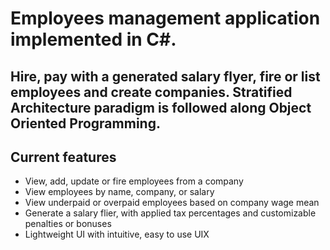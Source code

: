 # Employees management application implemented in C#. 
## Hire, pay with a generated salary flyer, fire or list employees and create companies. Stratified Architecture paradigm is followed along Object Oriented Programming.

## Current features
- View, add, update or fire employees from a company
- View employees by name, company, or salary
- View underpaid or overpaid employees based on company wage mean
- Generate a salary flier, with applied tax percentages and customizable penalties or bonuses
- Lightweight UI with intuitive, easy to use UIX

